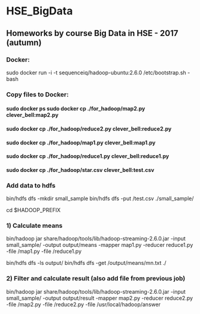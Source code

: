 # HSE_BigData

## Homeworks by course Big Data in HSE - 2017 (autumn)
### Docker:

sudo docker run -i -t sequenceiq/hadoop-ubuntu:2.6.0 /etc/bootstrap.sh -bash
### Copy files to Docker:

#### sudo docker ps sudo docker cp ./for_hadoop/map2.py clever_bell:map2.py
#### sudo docker cp ./for_hadoop/reduce2.py clever_bell:reduce2.py
#### sudo docker cp ./for_hadoop/map1.py clever_bell:map1.py
#### sudo docker cp ./for_hadoop/reduce1.py clever_bell:reduce1.py
#### sudo docker cp ./for_hadoop/star.csv clever_bell:test.csv


### Add data to hdfs

bin/hdfs dfs -mkdir small_sample bin/hdfs dfs -put /test.csv ./small_sample/

cd $HADOOP_PREFIX

### 1) Calculate means

bin/hadoop jar share/hadoop/tools/lib/hadoop-streaming-2.6.0.jar -input small_sample/ -output output/means -mapper map1.py -reducer reduce1.py -file /map1.py -file /reduce1.py

bin/hdfs dfs -ls output/ bin/hdfs dfs -get /output/means/mn.txt ./

### 2) Filter and calculate result (also add file from previous job)

bin/hadoop jar share/hadoop/tools/lib/hadoop-streaming-2.6.0.jar -input small_sample/ -output output/result -mapper map2.py -reducer reduce2.py -file /map2.py -file /reduce2.py -file /usr/local/hadoop/answer
